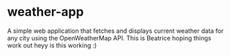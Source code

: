 # weather-app
A simple web application that fetches and displays current weather data for any city using the OpenWeatherMap API.
This is Beatrice hoping things work out 
heyy is this working :)